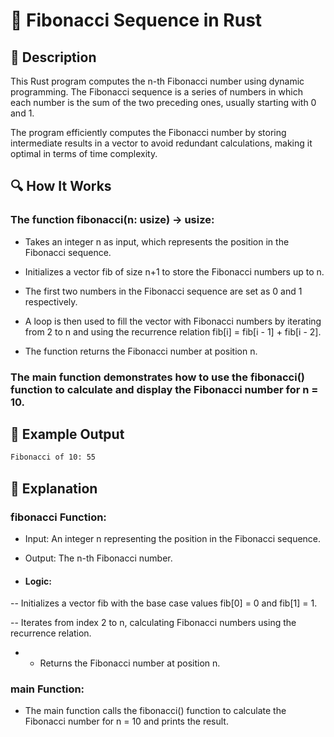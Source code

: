 # 📌 Fibonacci Sequence in Rust

## 🚀 Description
This Rust program computes the n-th Fibonacci number using dynamic programming. The Fibonacci sequence is a series of numbers in which each number is the sum of the two preceding ones, usually starting with 0 and 1.

The program efficiently computes the Fibonacci number by storing intermediate results in a vector to avoid redundant calculations, making it optimal in terms of time complexity.

## 🔍 How It Works
### The function fibonacci(n: usize) -> usize:

- Takes an integer n as input, which represents the position in the Fibonacci sequence.

- Initializes a vector fib of size n+1 to store the Fibonacci numbers up to n.

- The first two numbers in the Fibonacci sequence are set as 0 and 1 respectively.

- A loop is then used to fill the vector with Fibonacci numbers by iterating from 2 to n and using the recurrence relation fib[i] = fib[i - 1] + fib[i - 2].

- The function returns the Fibonacci number at position n.

### The main function demonstrates how to use the fibonacci() function to calculate and display the Fibonacci number for n = 10.

## 🎯 Example Output
```sh
Fibonacci of 10: 55
```

## 📂 Explanation

### fibonacci Function:
- Input: An integer n representing the position in the Fibonacci sequence.

- Output: The n-th Fibonacci number.

- #### Logic:

 -- Initializes a vector fib with the base case values fib[0] = 0 and fib[1] = 1.

 -- Iterates from index 2 to n, calculating Fibonacci numbers using the recurrence relation.

 - - Returns the Fibonacci number at position n.

### main Function:
- The main function calls the fibonacci() function to calculate the Fibonacci number for n = 10 and prints the result.

